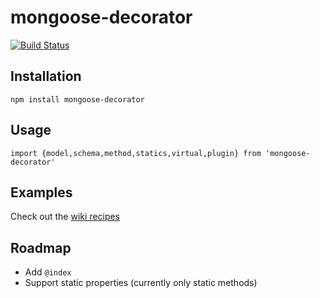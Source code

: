 # mongoose-decorator
[![Build Status](https://travis-ci.org/fwertz/mongoose-decorator.svg?branch=master)](https://travis-ci.org/fwertz/mongoose-decorator)

## Installation
`npm install mongoose-decorator`

## Usage
`import {model,schema,method,statics,virtual,plugin} from 'mongoose-decorator'`

## Examples
Check out the [wiki recipes](https://github.com/fwertz/mongoose-decorator/wiki/Recipes)

## Roadmap
+ Add `@index`
+ Support static properties (currently only static methods)